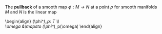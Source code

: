 The **pullback** of a smooth map $\phi: M \to N$ at a point $p$ for smooth manifolds $M$ and $N$ is the linear map

\begin{align}
(\phi^*)_p: T \\\\\
\omega &\mapsto (\phi^*)_p(\omega)
\end{align}